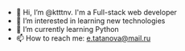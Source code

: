 - 👋 Hi, I’m @ktttnv. I'm a Full-stack web developer
- 👀 I’m interested in learning new technologies
- 🌱 I’m currently learning Python
- 📫 How to reach me: e.tatanova@mail.ru

<!---
ktttnv/ktttnv is a ✨ special ✨ repository because its `README.md` (this file) appears on your GitHub profile.
You can click the Preview link to take a look at your changes.
--->
